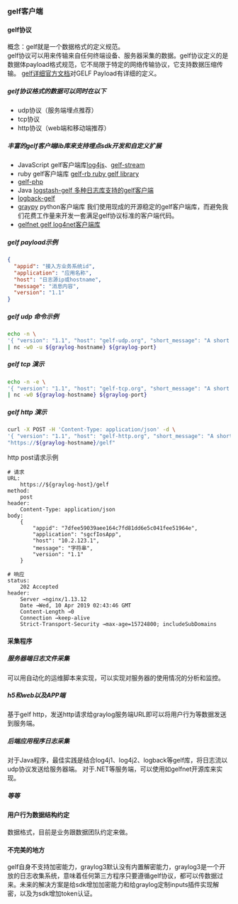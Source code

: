 ### gelf客户端
#### gelf协议
概念：gelf就是一个数据格式的定义规范。  
gelf协议可以用来传输来自任何终端设备、服务器采集的数据。gelf协议定义的是数据体payload格式规范，它不局限于特定的网络传输协议，它支持数据压缩传输。
[gelf详细官方文档](http://docs.graylog.org/en/latest/pages/gelf.html)对GELF Payload有详细的定义。

##### gelf协议格式的数据可以同时在以下
- udp协议（服务端埋点推荐）
- tcp协议 
- http协议（web端和移动端推荐）

##### 丰富的gelf客户端lib库来支持埋点sdk开发和自定义扩展
- JavaScript gelf客户端库[log4js](https://github.com/pstehlik/gelf4j)、[gelf-stream](https://github.com/mhart/gelf-stream)
- ruby gelf客户端库 [gelf-rb ruby gelf library](https://github.com/graylog-labs/gelf-rb)
- [gelf-php](https://github.com/bzikarsky/gelf-php)
- Java [logstash-gelf 多种日志库支持的gelf客户端](https://github.com/mp911de/logstash-gelf)
- [logback-gelf](https://github.com/Moocar/logback-gelf)
- [graypy](https://github.com/severb/graypy) python客户端库
我们使用现成的开源稳定的gelf客户端库，而避免我们花费工作量来开发一套满足gelf协议标准的客户端代码。
- [gelfnet gelf log4net客户端库](https://github.com/jjchiw/gelf4net)

##### gelf payload示例
```json
{
  "appid": "接入方业务系统id",
  "application": "应用名称",
  "host": "日志源ip或hostname",
  "message": "消息内容",
  "version": "1.1"
}
```
##### gelf udp 命令示例
```bash
echo -n \
'{ "version": "1.1", "host": "gelf-udp.org", "short_message": "A short message transported using gelf udp protocol.", "level": 5, "_some_info": "foo" }' \
| nc -w0 -u ${graylog-hostname} ${graylog-port}
```

##### gelf tcp 演示
```bash
echo -n -e \
'{ "version": "1.1", "host": "gelf-tcp.org", "short_message": "A short message transported using gelf tcp protocol", "level": 5, "_some_info": "foo" }'"\0" \
| nc -w0 ${graylog-hostname} ${graylog-port}
```
##### gelf http 演示
```bash
curl -X POST -H 'Content-Type: application/json' -d \
'{ "version": "1.1", "host": "gelf-http.org", "short_message": "A short message transported using gelf http protocol", "level": 5, "_some_info": "foo" }' \
"https://${graylog-hostname}/gelf"
```
http post请求示例
```
# 请求
URL:
    https://${graylog-host}/gelf
method:
    post
header:
    Content-Type: application/json
body:
    {
        "appid": "7dfee59039aee164c7fd81dd6e5c041fee51964e",
        "application": "sgcfIosApp",
        "host": "10.2.123.1",
        "message": "字符串",
        "version": "1.1"
    }

# 响应
status: 
    202 Accepted
header:
    Server →nginx/1.13.12
    Date →Wed, 10 Apr 2019 02:43:46 GMT
    Content-Length →0
    Connection →keep-alive
    Strict-Transport-Security →max-age=15724800; includeSubDomains

```

#### 采集程序
##### 服务器端日志文件采集
可以用自动化的运维脚本来实现，可以实现对服务器的使用情况的分析和监控。
##### h5和web以及APP端
基于gelf http，发送http请求给graylog服务端URL即可以将用户行为等数据发送到服务端。

##### 后端应用程序日志采集
对于Java程序，最佳实践是结合log4j1、log4j2、logback等gelf库，将日志流以udp协议发送给服务器端。
对于.NET等服务端，可以使用如gelfnet开源库来实现。
##### 等等

#### 用户行为数据结构约定
数据格式，目前是业务跟数据团队约定来做。

#### 不完美的地方
gelf自身不支持加密能力，graylog3默认没有内置解密能力，graylog3是一个开放的日志收集系统，意味着任何第三方程序只要遵循gelf协议，都可以传数据过来。未来的解决方案是给sdk增加加密能力和给graylog定制inputs插件实现解密，以及为sdk增加token认证。
